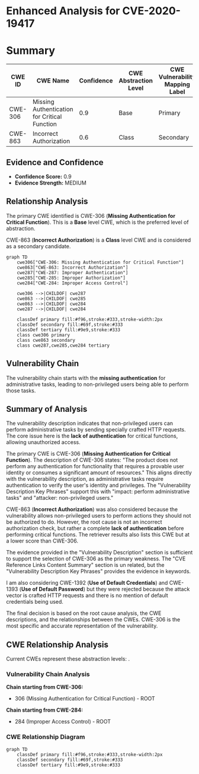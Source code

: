 # Enhanced Analysis for CVE-2020-19417

# Summary
| CWE ID | CWE Name | Confidence | CWE Abstraction Level | CWE Vulnerability Mapping Label | CWE-Vulnerability Mapping Notes |
|---|---|---|---|---|---|
| CWE-306 | Missing Authentication for Critical Function | 0.9 | Base | Primary | Allowed |
| CWE-863 | Incorrect Authorization | 0.6 | Class | Secondary | Allowed-with-Review |

## Evidence and Confidence

*   **Confidence Score:** 0.9
*   **Evidence Strength:** MEDIUM

## Relationship Analysis
The primary CWE identified is CWE-306 (**Missing Authentication for Critical Function**). This is a **Base** level CWE, which is the preferred level of abstraction.

CWE-863 (**Incorrect Authorization**) is a **Class** level CWE and is considered as a secondary candidate.

```mermaid
graph TD
    cwe306["CWE-306: Missing Authentication for Critical Function"]
    cwe863["CWE-863: Incorrect Authorization"]
    cwe287["CWE-287: Improper Authentication"]
    cwe285["CWE-285: Improper Authorization"]
    cwe284["CWE-284: Improper Access Control"]

    cwe306 -->|CHILDOF| cwe287
    cwe863 -->|CHILDOF| cwe285
    cwe863 -->|CHILDOF| cwe284
    cwe287 -->|CHILDOF| cwe284

    classDef primary fill:#f96,stroke:#333,stroke-width:2px
    classDef secondary fill:#69f,stroke:#333
    classDef tertiary fill:#9e9,stroke:#333
    class cwe306 primary
    class cwe863 secondary
    class cwe287,cwe285,cwe284 tertiary
```

## Vulnerability Chain
The vulnerability chain starts with the **missing authentication** for administrative tasks, leading to non-privileged users being able to perform those tasks.

## Summary of Analysis
The vulnerability description indicates that non-privileged users can perform administrative tasks by sending specially crafted HTTP requests. The core issue here is the **lack of authentication** for critical functions, allowing unauthorized access.

The primary CWE is CWE-306 (**Missing Authentication for Critical Function**). The description of CWE-306 states: "The product does not perform any authentication for functionality that requires a provable user identity or consumes a significant amount of resources." This aligns directly with the vulnerability description, as administrative tasks require authentication to verify the user's identity and privileges. The "Vulnerability Description Key Phrases" support this with "impact: perform administrative tasks" and "attacker: non-privileged users."

CWE-863 (**Incorrect Authorization**) was also considered because the vulnerability allows non-privileged users to perform actions they should not be authorized to do. However, the root cause is not an incorrect authorization check, but rather a complete **lack of authentication** before performing critical functions. The retriever results also lists this CWE but at a lower score than CWE-306.

The evidence provided in the "Vulnerability Description" section is sufficient to support the selection of CWE-306 as the primary weakness. The "CVE Reference Links Content Summary" section is un related, but the "Vulnerability Description Key Phrases" provides the evidence in keywords.

I am also considering CWE-1392 (**Use of Default Credentials**) and CWE-1393 (**Use of Default Password**) but they were rejected because the attack vector is crafted HTTP requests and there is no mention of default credentials being used.

The final decision is based on the root cause analysis, the CWE descriptions, and the relationships between the CWEs. CWE-306 is the most specific and accurate representation of the vulnerability.


## CWE Relationship Analysis

Current CWEs represent these abstraction levels: .


### Vulnerability Chain Analysis

**Chain starting from CWE-306:**
- 306 (Missing Authentication for Critical Function) - ROOT


**Chain starting from CWE-284:**
- 284 (Improper Access Control) - ROOT



### CWE Relationship Diagram

```mermaid
graph TD
    classDef primary fill:#f96,stroke:#333,stroke-width:2px
    classDef secondary fill:#69f,stroke:#333
    classDef tertiary fill:#9e9,stroke:#333
```